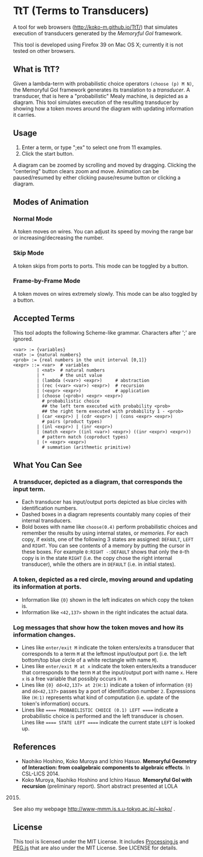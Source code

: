 # TtT (Terms to Transducers)
A tool for web browsers (http://koko-m.github.io/TtT/) that simulates
execution of transducers generated by the *Memoryful GoI* framework.

This tool is developed using Firefox 39 on Mac OS X; currently it is
not tested on other browsers.

## What is TtT?
Given a lambda-term with probabilistic choice operators
`(choose (p) M N)`, the Memoryful GoI framework generates its
translation to a *transducer*.
A transducer, that is here a "probabilistic" Mealy machine, is
depicted as a diagram.
This tool simulates execution of the resulting transducer by showing
how a token moves around the diagram with updating information it
carries.

## Usage
1. Enter a term, or type ";ex" to select one from 11 examples.
2. Click the start button.

A diagram can be zoomed by scrolling and moved by dragging.
Clicking the "centering" button clears zoom and move.
Animation can be paused/resumed by either clicking pause/resume button
or clicking a diagram.

## Modes of Animation

### Normal Mode
A token moves on wires.
You can adjust its speed by moving the range bar or
increasing/decreasing the number.

### Skip Mode
A token skips from ports to ports.
This mode can be toggled by a button.

### Frame-by-Frame Mode
A token moves on wires extremely slowly.
This mode can be also toggled by a button.

## Accepted Terms
This tool adopts the following Scheme-like grammar.
Characters after ';' are ignored.

    <var> := {variables}
    <nat> := {natural numbers}
    <prob> := {real numbers in the unit interval [0,1]}
    <expr> ::= <var>  # variables
             | <nat>  # natural numbers
             | *      # the unit value
             | (lambda (<var>) <expr>)     # abstraction
             | (rec (<var> <var>) <expr>)  # recursion
             | (<expr> <expr>)             # application
             | (choose (<prob>) <expr> <expr>)
               # probabilistic choice
               ## the left term executed with probability <prob>
               ## the right term executed with probability 1 - <prob>
             | (car <expr>) | (cdr <expr>) | (cons <expr> <expr>)
               # pairs (product types)
             | (inl <expr>) | (inr <expr>)
             | (match <expr> ((inl <var>) <expr>) ((inr <expr>) <expr>))
               # pattern match (coproduct types)
             | (+ <expr> <expr>)
               # summation (arithmetic primitive)

## What You Can See
### A transducer, depicted as a diagram, that corresponds the input term.
- Each transducer has input/output ports depicted as blue circles
  with identification numbers.
- Dashed boxes in a diagram represents countably many copies of
  their internal transducers.
- Bold boxes with name like `choose(0.4)` perform probabilistic
  choices and remember the results by using internal states, or
  *memories*.
  For each copy, if exists, one of the following 3 states are
  assigned: `DEFAULT`, `LEFT` and `RIGHT`.
  You can see contents of a memory by putting the cursor in these
  boxes.
  For example `0:RIGHT -:DEFAULT` shows that only the `0`-th
  copy is in the state `RIGHT` (i.e. the copy chose the right
  internal transducer), while the others are in `DEFAULT` (i.e. in
  initial states).

### A token, depicted as a red circle, moving around and updating its information at ports.
- Information like `{0}` shown in the left indicates on which copy
  the token is.
- Information like `<42,137>` shown in the right indicates the
  actual data.

### Log messages that show how the token moves and how its information changes.
- Lines like `enter/exit M` indicate the token enters/exits a
  transducer that corresponds to a term `M` at the leftmost
  input/output port
  (i.e. the left bottom/top blue circle of a white rectangle with
  name `M`).
- Lines like `enter/exit M at x` indicate the token enters/exits a
  transducer that corresponds to the term `M` at the input/output
  port with name `x`.
  Here `x` is a free variable that possibly occurs in `M`.
- Lines like `{0} dd<42,137> at 2(H:1)` indicate a token of
  information `{0}` and `dd<42,137>` passes by a port of
  identification number `2`.
  Expressions like `(H:1)` represents what kind of computation
  (i.e. update of the token's information) occurs.
- Lines like `==== PROBABILISTIC CHOICE (0.1) LEFT ====` indicate a
  probabilistic choice is performed and the left transducer is
  chosen.
  Lines like `==== STATE LEFT ====` indicate the current state
  `LEFT` is looked up.

## References
- Naohiko Hoshino, Koko Muroya and Ichiro Hasuo. **Memoryful Geometry
of Interaction: from coalgebraic components to algebraic effects**. In
CSL-LICS 2014.
- Koko Muroya, Naohiko Hoshino and Ichiro Hasuo. **Memoryful GoI with
recursion** (preliminary report). Short abstract presented at LOLA
2015.

See also my webpage http://www-mmm.is.s.u-tokyo.ac.jp/~koko/ .

## License
This tool is licensed under the MIT License.
It includes [Processing.js](http://processingjs.org) and
[PEG.js](http://pegjs.org/) that are also under the MIT License.
See LICENSE for details.
